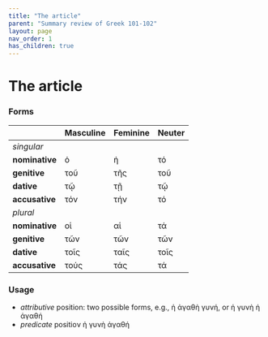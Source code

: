 ```yaml
---
title: "The article"
parent: "Summary review of Greek 101-102"
layout: page
nav_order: 1
has_children: true
---
```



# The article



### Forms

| | Masculine | Feminine | Neuter |
| --- | --- | --- | --- |
| *singular* |  |  |  |
| **nominative** | ὁ | ἡ | τό |
| **genitive** | τοῦ | τῆς | τοῦ |
| **dative** | τῷ | τῇ | τῷ |
| **accusative** | τόν | τήν | τό |
| *plural* |  |  |  |
| **nominative** | οἱ | αἱ | τά |
| **genitive** | τῶν | τῶν | τῶν |
| **dative** | τοῖς | ταῖς | τοῖς |
| **accusative** | τούς | τάς | τά |


### Usage

- *attributive* position: two possible forms, e.g., ἡ ἀγαθὴ γυνή, or ἡ γυνὴ ἡ ἀγαθή
- *predicate* positioν ἡ γυνὴ ἀγαθή